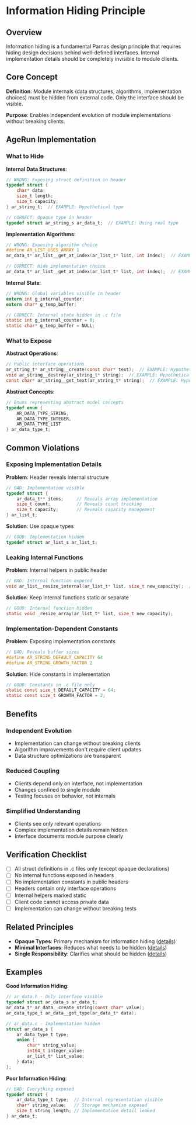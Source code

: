 # Information Hiding Principle

## Overview

Information hiding is a fundamental Parnas design principle that requires hiding design decisions behind well-defined interfaces. Internal implementation details should be completely invisible to module clients.

## Core Concept

**Definition**: Module internals (data structures, algorithms, implementation choices) must be hidden from external code. Only the interface should be visible.

**Purpose**: Enables independent evolution of module implementations without breaking clients.

## AgeRun Implementation

### What to Hide

**Internal Data Structures**:
```c
// WRONG: Exposing struct definition in header
typedef struct {
    char* data;
    size_t length;
    size_t capacity;
} ar_string_t;  // EXAMPLE: Hypothetical type

// CORRECT: Opaque type in header
typedef struct ar_string_s ar_data_t;  // EXAMPLE: Using real type
```

**Implementation Algorithms**:
```c
// WRONG: Exposing algorithm choice
#define AR_LIST_USES_ARRAY 1
ar_data_t* ar_list__get_at_index(ar_list_t* list, int index);  // EXAMPLE: Hypothetical function

// CORRECT: Hide implementation choice
ar_data_t* ar_list__get_at_index(ar_list_t* list, int index);  // EXAMPLE: Hypothetical function
```

**Internal State**:
```c
// WRONG: Global variables visible in header
extern int g_internal_counter;
extern char* g_temp_buffer;

// CORRECT: Internal state hidden in .c file
static int g_internal_counter = 0;
static char* g_temp_buffer = NULL;
```

### What to Expose

**Abstract Operations**:
```c
// Public interface operations
ar_string_t* ar_string__create(const char* text);  // EXAMPLE: Hypothetical function
void ar_string__destroy(ar_string_t* string);  // EXAMPLE: Hypothetical function
const char* ar_string__get_text(ar_string_t* string);  // EXAMPLE: Hypothetical function
```

**Abstract Concepts**:
```c
// Enums representing abstract model concepts
typedef enum {
    AR_DATA_TYPE_STRING,
    AR_DATA_TYPE_INTEGER,
    AR_DATA_TYPE_LIST
} ar_data_type_t;
```

## Common Violations

### Exposing Implementation Details

**Problem**: Header reveals internal structure
```c
// BAD: Implementation visible
typedef struct {
    ar_data_t** items;     // Reveals array implementation
    size_t count;          // Reveals count tracking
    size_t capacity;       // Reveals capacity management
} ar_list_t;
```

**Solution**: Use opaque types
```c
// GOOD: Implementation hidden
typedef struct ar_list_s ar_list_t;
```

### Leaking Internal Functions

**Problem**: Internal helpers in public header
```c
// BAD: Internal function exposed
void ar_list__resize_internal(ar_list_t* list, size_t new_capacity);  // EXAMPLE: Hypothetical function
```

**Solution**: Keep internal functions static or separate
```c
// GOOD: Internal function hidden
static void _resize_array(ar_list_t* list, size_t new_capacity);
```

### Implementation-Dependent Constants

**Problem**: Exposing implementation constants
```c
// BAD: Reveals buffer sizes
#define AR_STRING_DEFAULT_CAPACITY 64
#define AR_STRING_GROWTH_FACTOR 2
```

**Solution**: Hide constants in implementation
```c
// GOOD: Constants in .c file only
static const size_t DEFAULT_CAPACITY = 64;
static const size_t GROWTH_FACTOR = 2;
```

## Benefits

### Independent Evolution
- Implementation can change without breaking clients
- Algorithm improvements don't require client updates
- Data structure optimizations are transparent

### Reduced Coupling
- Clients depend only on interface, not implementation
- Changes confined to single module
- Testing focuses on behavior, not internals

### Simplified Understanding
- Clients see only relevant operations
- Complex implementation details remain hidden
- Interface documents module purpose clearly

## Verification Checklist

- [ ] All struct definitions in .c files only (except opaque declarations)
- [ ] No internal functions exposed in headers
- [ ] No implementation constants in public headers  
- [ ] Headers contain only interface operations
- [ ] Internal helpers marked static
- [ ] Client code cannot access private data
- [ ] Implementation can change without breaking tests

## Related Principles

- **Opaque Types**: Primary mechanism for information hiding ([details](opaque-types-principle.md))
- **Minimal Interfaces**: Reduces what needs to be hidden ([details](minimal-interfaces-principle.md))
- **Single Responsibility**: Clarifies what should be hidden ([details](single-responsibility-principle.md))

## Examples

**Good Information Hiding**:
```c
// ar_data.h - Only interface visible
typedef struct ar_data_s ar_data_t;
ar_data_t* ar_data__create_string(const char* value);
ar_data_type_t ar_data__get_type(ar_data_t* data);

// ar_data.c - Implementation hidden
struct ar_data_s {
    ar_data_type_t type;
    union {
        char* string_value;
        int64_t integer_value;
        ar_list_t* list_value;
    } data;
};
```

**Poor Information Hiding**:
```c
// BAD: Everything exposed
typedef struct {
    ar_data_type_t type;  // Internal representation visible
    char* string_value;   // Storage mechanism exposed
    size_t string_length; // Implementation detail leaked
} ar_data_t;
```